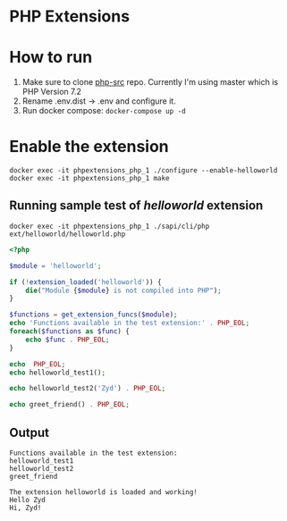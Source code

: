 # PHP Extensions

# How to run
1. Make sure to clone [php-src](https://github.com/php/php-src.git) repo. Currently I'm using master which is PHP Version 7.2
2. Rename .env.dist -> .env and configure it.
3. Run docker compose: `docker-compose up -d`

# Enable the extension
```
docker exec -it phpextensions_php_1 ./configure --enable-helloworld
docker exec -it phpextensions_php_1 make
```

## Running sample test of *helloworld* extension
`docker exec -it phpextensions_php_1 ./sapi/cli/php ext/helloworld/helloworld.php`

```php
<?php

$module = 'helloworld';

if (!extension_loaded('helloworld')) {
    die("Module {$module} is not compiled into PHP");
}

$functions = get_extension_funcs($module);
echo 'Functions available in the test extension:' . PHP_EOL;
foreach($functions as $func) {
    echo $func . PHP_EOL;
}

echo  PHP_EOL;
echo helloworld_test1();

echo helloworld_test2('Zyd') . PHP_EOL;

echo greet_friend() . PHP_EOL;

```

## Output
```
Functions available in the test extension:
helloworld_test1
helloworld_test2
greet_friend

The extension helloworld is loaded and working!
Hello Zyd
Hi, Zyd!
```
